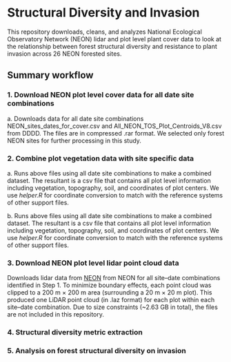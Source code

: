<!-- FILLME:START -->
# Structural Diversity and Invasion
This repository downloads, cleans, and analyzes National Ecological Observatory Network (NEON) lidar and plot level plant cover data to look at the relationship between forest structural diversity and resistance to plant invasion across 26 NEON forested sites.

## Summary workflow

### 1. Download NEON plot level cover data for all date site combinations  
a. Downloads data for all date site combinations NEON_sites_dates_for_cover.csv and All_NEON_TOS_Plot_Centroids_V8.csv from DDDD. The files are in compressed .rar format. We selected only forest NEON sites for further processing in this study. 

### 2. Combine plot vegetation data with site specific data
a. Runs above files using all date site combinations to make a combined dataset. The resultant is a csv file that contains all plot level information including vegetation, topography, soil, and coordinates of plot centers. We use *helper.R* for coordinate conversion to match with the reference systems of other support files. 

b. Runs above files using all date site combinations to make a combined dataset. The resultant is a csv file that contains all plot level information including vegetation, topography, soil, and coordinates of plot centers. We use *helper.R* for coordinate conversion to match with the reference systems of other support files. 

### 3. Download NEON plot level lidar point cloud data

Downloads lidar data from [NEON](https://data.neonscience.org/data-products/DP1.30003.001) from NEON for all site–date combinations identified in Step 1. To minimize boundary effects, each point cloud was clipped to a 200 m × 200 m area (surrounding a 20 m × 20 m plot). This produced one LiDAR point cloud (in .laz format) for each plot within each site–date combination. Due to size constraints (~2.63 GB in total), the files are not included in this repository.

### 4. Structural diversity metric extraction 

### 5. Analysis on forest structural diversity on invasion
